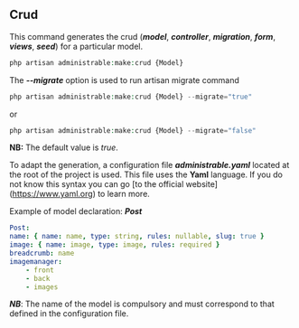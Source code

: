 ## Crud


This command generates the crud (***model***, ***controller***, ***migration***, ***form***, ***views***, ***seed***) for a particular model.

```php
php artisan administrable:make:crud {Model}
```

The ***--migrate*** option is used to run artisan migrate command

```php
php artisan administrable:make:crud {Model} --migrate="true"
```

or

```php
php artisan administrable:make:crud {Model} --migrate="false"
```

**NB:** The default value is *true*.

To adapt the generation, a configuration file ***administrable.yaml*** located at the root of the project is used. This file uses the **Yaml** language. If you do not know this syntax you can go [to the official website] (https://www.yaml.org) to learn more.

Example of model declaration: ***Post***

```yaml
Post:
name: { name: name, type: string, rules: nullable, slug: true }
image: { name: image, type: image, rules: required }
breadcrumb: name
imagemanager:
    - front
    - back
    - images
```

***NB***: The name of the model is compulsory and must correspond to that defined in the configuration file.
